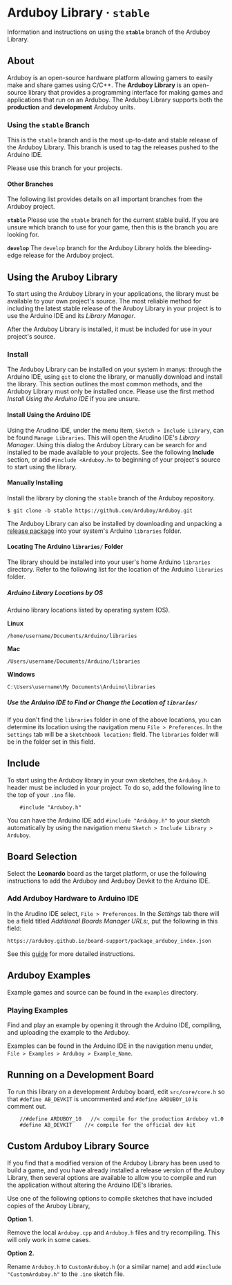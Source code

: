 Arduboy Library · `stable`
===============

Information and instructions on using the <b>`stable`</b> branch of the Arduboy Library.

## About

Arduboy is an open-source hardware platform allowing gamers to easily make and share games using C/C++. The **Arduboy Library** is an open-source library that provides a programming interface for making games and applications that run on an Arduboy. The Arduboy Library supports both the **production** and **development** Arduboy units.

### Using the `stable` Branch

This is the `stable` branch and is the most up-to-date and stable release of the Arduboy Library. This branch is used to tag the releases pushed to the Arduino IDE. 

Please use this branch for your projects.

#### Other Branches
The following list provides details on all important branches from the Arduboy project.

<b>`stable`</b> Please use the `stable` branch for the current stable build. If you are unsure
which branch to use for your game, then this is the branch you are looking for.

<b>`develop`</b> The `develop` branch for the Arduboy Library holds the bleeding-edge release
for the Arduboy project.

## Using the Aruboy Library

To start using the Arduboy Library in your applications, the library must be
available to your own project's source. The most reliable method for including
the latest stable release of the Aruboy Library in your project is to use the
Arduino IDE and its _Library Manager_.

After the Arduboy Library is installed, it must be included for use in your project's source.

### Install

The Arduboy Library can be installed on your system in manys: through the Arduino IDE, using `git` to clone the library, or manually download and install the library. This section outlines the most common methods, and the Arduboy Library must only be installed once. Please use the first method _Install Using the Arduino IDE_ if you are unsure.

#### Install Using the Arduino IDE

Using the Arudino IDE, under the menu item, `Sketch > Include Library`, can be
found `Manage Libraries`. This will open the Arudino IDE's _Library Manager_.
Using this dialog the Arduboy Library can be search for and installed to be
made available to your projects. See the following **Include** section, or add
`#include <Arduboy.h>` to beginning of your project's source to start using the library.

#### Manually Installing

Install the library by cloning the `stable` branch of the Arduboy repository.

    $ git clone -b stable https://github.com/Arduboy/Arduboy.git

The Arduboy Library can also be installed by downloading and unpacking a
[release package](https://github.com/Arduboy/Arduboy/releases) into your
system's Arduino `libraries` folder.

#### Locating The Arduino `libraries/` Folder

The library should be installed into your user's home Arduino `libraries`
directory. Refer to the following list for the location of the Arduino
`libraries` folder.

##### Arduino Library Locations by OS

Arduino library locations listed by operating system (OS).

**Linux**

    /home/username/Documents/Arduino/libraries

**Mac**

    /Users/username/Documents/Arduino/libraries

**Windows**

    C:\Users\username\My Documents\Arduino\libraries

##### Use the Arduino IDE to Find or Change the Location of `libraries/`

If you don't find the `libraries` folder in one of the above locations, you can
determine its location using the navigation menu `File > Preferences`. In the
`Settings` tab will be a `Sketchbook location:` field. The `libraries` folder
will be in the folder set in this field.

## Include

To start using the Arduboy library in your own sketches, the  `Arduboy.h` header
must be included in your project. To do so, add the following line to the top of your `.ino` file.

~~~~~~~~~~~~~~~{.cpp}
    #include "Arduboy.h"
~~~~~~~~~~~~~~~

You can have the Arduino IDE add `#include "Arduboy.h"` to your sketch 
automatically by using the navigation menu `Sketch > Include Library > Arduboy`.

## Board Selection

Select the **Leonardo** board as the target platform, or use the following
instructions to add the Arduboy and Arduboy Devkit to the Arduino IDE.

### Add Arduboy Hardware to Arduino IDE

In the Arudino IDE select, `File > Preferences`. In the *Settings* tab there
will be a field titled *Additional Boards Manager URLs:*, put the following in
this field:

    https://arduboy.github.io/board-support/package_arduboy_index.json

See this [guide](http://community.arduboy.com/t/quickly-add-the-arduboy-arduboy-devkit-to-the-arduino-ide/1069) for more detailed instructions.

## Arduboy Examples

Example games and source can be found in the `examples` directory.

### Playing Examples

Find and play an example by opening it through the Arduino IDE, compiling, 
and uploading the example to the Arduboy.

Examples can be found in the Arduino IDE in the navigation menu under, 
`File > Examples > Arduboy > Example_Name`.

## Running on a Development Board

To run this library on a development Arduboy board, edit `src/core/core.h` so 
that `#define AB_DEVKIT` is uncommented and `#define ARDUBOY_10` is comment out.

~~~~~~~~~~~~~~~{.cpp}
    //#define ARDUBOY_10   //< compile for the production Arduboy v1.0
    #define AB_DEVKIT    //< compile for the official dev kit
~~~~~~~~~~~~~~~

## Custom Arduboy Library Source

If you find that a modified version of the Arduboy Library has been used to
build a game, and you have already installed a release version of the Aruboy
Library, then several options are available to allow you to compile and run the
application without altering the Arduino IDE's libraries.

Use one of the following options to compile sketches that have included copies
of the Aruboy Library,

**Option 1.**

Remove the local `Arduboy.cpp` and `Arduboy.h` files and try recompiling. 
This will only work in some cases.

**Option 2.**

Rename `Arduboy.h` to `CustomArduboy.h` (or a similar name) and add
`#include "CustomArduboy.h"` to the `.ino` sketch file. 
